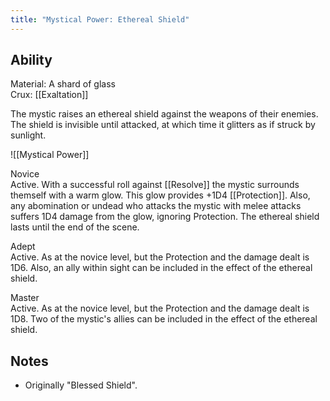 ```yaml
---
title: "Mystical Power: Ethereal Shield"
---
```

## Ability
Material: A shard of glass<br>Crux: [[Exaltation]]

The mystic raises an ethereal shield against the weapons of their enemies. The shield is invisible until attacked, at which time it glitters as if struck by sunlight.

![[Mystical Power]]

Novice<br>Active. With a successful roll against [[Resolve]] the mystic surrounds themself with a warm glow. This glow provides +1D4 [[Protection]]. Also, any abomination or undead who attacks the mystic with melee attacks suffers 1D4 damage from the glow, ignoring Protection. The ethereal shield lasts until the end of the scene.

Adept<br>Active. As at the novice level, but the Protection and the damage dealt is 1D6. Also, an ally within sight can be included in the effect of the ethereal shield.

Master<br>Active. As at the novice level, but the Protection and the damage dealt is 1D8. Two of the mystic's allies can be included in the effect of the ethereal shield.
## Notes
* Originally "Blessed Shield".